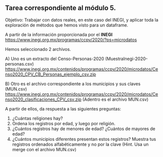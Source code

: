 ## Tarea correspondiente al módulo 5.
Objetivo: Trabajar con datos reales, en este caso del INEGI, y aplicar toda la exploración de métodos que hemos visto para un dataframe.

A partir de la información proporcionada por el **INEGI**<br>
https://www.inegi.org.mx/programas/ccpv/2020/?ps=microdatos

Hemos seleccionado 2 archivos.

A) Uno es un extracto del Censo-Personas-2020  (MuestraInegi-2020-personas.csv)<br>
https://www.inegi.org.mx/contenidos/programas/ccpv/2020/microdatos/Censo2020_CPV_CB_Personas_ejemplo_csv.zip

B) Otro es el archivo correspondiente a los municipios y sus claves  (MUN.csv)<br>
https://www.inegi.org.mx/contenidos/programas/ccpv/2020/microdatos/Censo2020_clasificaciones_CPV_csv.zip
(Adentro es el archivo MUN.csv)<br>

A partir de ellos, da respuesta a las siguientes preguntas:
1. ¿Cuántas religiones hay?
2. Ordena los registros por edad, y luego por religión.
3. ¿Cuántos registros hay de menores de edad? ¿Cuántos de mayores de edad?
4. ¿Cuántos municipios diferentes presentan estos registros?  Muestra tus registros ordenados alfabéticamente y no por la clave 
(Hint. Usa un merge con el archivo MUN.csv)
